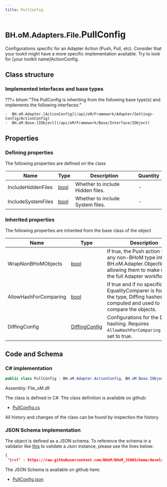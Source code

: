 ```yaml
---
title: PullConfig
---
```


# <small>BH.oM.Adapters.File.</small>**PullConfig**

Configurations specific for an Adapter Action (Push, Pull, etc).
Consider that your tookit might have a more specific implementation available. Try to look for [your toolkit name]ActionConfig.

## Class structure

### Implemented interfaces and base types

???+ bhom "The PullConfig is inheriting from the following base type(s) and implements the following interfaces:"

    -  BH.oM.Adapter.[ActionConfig](/api/oM/Framework/Adapter/Settings-Config/ActionConfig)
    -  BH.oM.Base.[IObject](/api/oM/Framework/Base/Interface/IObject)


## Properties



### Defining properties

The following properties are defined on the class

| Name             | Type             | Description      | Quantity         |
|------------------|------------------|------------------|------------------|
| IncludeHiddenFiles | [bool](https://learn.microsoft.com/en-us/dotnet/api/System.Boolean?view=netstandard-2.0) | Whether to include Hidden files. | - |
| IncludeSystemFiles | [bool](https://learn.microsoft.com/en-us/dotnet/api/System.Boolean?view=netstandard-2.0) | Whether to include System files. | - |


### Inherited properties
The following properties are inherited from the base class of the object

| Name             | Type             | Description      | Quantity         |
|------------------|------------------|------------------|------------------|
| WrapNonBHoMObjects | [bool](https://learn.microsoft.com/en-us/dotnet/api/System.Boolean?view=netstandard-2.0) | If true, the Push action wraps any non-BHoM type into a BH.oM.Adapter.ObjectWrapper, allowing them to make use of the full Adapter workflow. | - |
| AllowHashForComparing | [bool](https://learn.microsoft.com/en-us/dotnet/api/System.Boolean?view=netstandard-2.0) | If true and if no specific EqualityComparer is found for the type, Diffing hashes are computed and used to compare the objects. | - |
| DiffingConfig | [DiffingConfig](/api/oM/Framework/Diffing/DiffingConfig) | Configurations for the Diffing hashing. Requires `AllowHashForComparing` to be set to true. | - |


## Code and Schema

### C# implementation

``` C# title="C#"
public class PullConfig : BH.oM.Adapter.ActionConfig, BH.oM.Base.IObject
```

Assembly: File_oM.dll

The class is defined in C#. The class definition is available on github:

- [PullConfig.cs](https://github.com/BHoM/File_Toolkit/blob/develop/File_oM/Config\PullConfig.cs)

All history and changes of the class can be found by inspection the history.
### JSON Schema implementation

The object is defined as a JSON schema. To reference the schema in a validator like [this](https://www.jsonschemavalidator.net/) to validate a Json instance, please use the lines below:

``` json title="JSON Schema"
{
 "$ref" : https://raw.githubusercontent.com/BHoM/BHoM_JSONSchema/develop/File_oM/PullConfig.json}
```

The JSON Schema is available on github here:

- [PullConfig.json](https://github.com/BHoM/BHoM_JSONSchema/blob/develop/File_oM/PullConfig.json)
